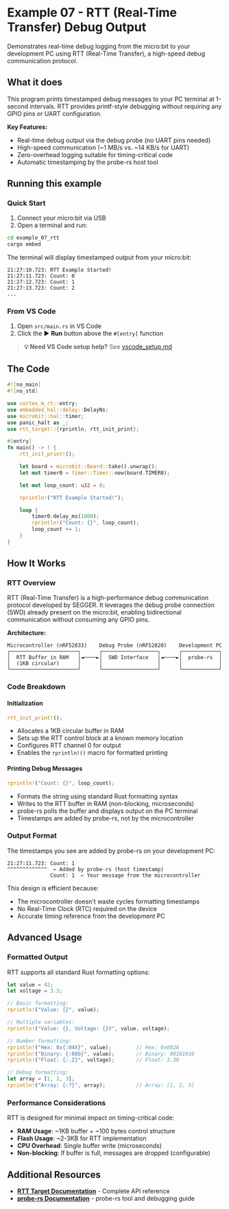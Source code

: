 # Example 07 - RTT (Real-Time Transfer) Debug Output

Demonstrates real-time debug logging from the micro:bit to your development PC using RTT (Real-Time Transfer), a high-speed debug communication protocol.

## What it does

This program prints timestamped debug messages to your PC terminal at 1-second intervals. RTT provides printf-style debugging without requiring any GPIO pins or UART configuration.

**Key Features:**
- Real-time debug output via the debug probe (no UART pins needed)
- High-speed communication (~1 MB/s vs. ~14 KB/s for UART)
- Zero-overhead logging suitable for timing-critical code
- Automatic timestamping by the probe-rs host tool

## Running this example

### Quick Start
1. Connect your micro:bit via USB
2. Open a terminal and run:
```bash
cd example_07_rtt
cargo embed
```

The terminal will display timestamped output from your micro:bit:
```
21:27:10.723: RTT Example Started!
21:27:11.723: Count: 0
21:27:12.723: Count: 1
21:27:13.723: Count: 2
...
```

### From VS Code
1. Open `src/main.rs` in VS Code
2. Click the ▶️ **Run** button above the `#[entry]` function

> **💡 Need VS Code setup help?** See [vscode_setup.md](../vscode_setup.md)

## The Code

```rust
#![no_main]
#![no_std]

use cortex_m_rt::entry;
use embedded_hal::delay::DelayNs;
use microbit::hal::timer;
use panic_halt as _;
use rtt_target::{rprintln, rtt_init_print};

#[entry]
fn main() -> ! {
    rtt_init_print!();

    let board = microbit::Board::take().unwrap();
    let mut timer0 = timer::Timer::new(board.TIMER0);

    let mut loop_count: u32 = 0;

    rprintln!("RTT Example Started!");

    loop {
        timer0.delay_ms(1000);
        rprintln!("Count: {}", loop_count);
        loop_count += 1;
    }
}
```

## How It Works

### RTT Overview

RTT (Real-Time Transfer) is a high-performance debug communication protocol developed by SEGGER. It leverages the debug probe connection (SWD) already present on the micro:bit, enabling bidirectional communication without consuming any GPIO pins.

**Architecture:**
```
Microcontroller (nRF52833)    Debug Probe (nRF52820)    Development PC
┌──────────────────────┐      ┌──────────────────┐      ┌────────────┐
│  RTT Buffer in RAM   │◄────►│  SWD Interface   │◄────►│  probe-rs  │
│  (1KB circular)      │      │                  │      │            │
└──────────────────────┘      └──────────────────┘      └────────────┘
```

### Code Breakdown

#### Initialization
```rust
rtt_init_print!();
```
- Allocates a 1KB circular buffer in RAM
- Sets up the RTT control block at a known memory location
- Configures RTT channel 0 for output
- Enables the `rprintln!()` macro for formatted printing

#### Printing Debug Messages
```rust
rprintln!("Count: {}", loop_count);
```
- Formats the string using standard Rust formatting syntax
- Writes to the RTT buffer in RAM (non-blocking, microseconds)
- probe-rs polls the buffer and displays output on the PC terminal
- Timestamps are added by probe-rs, not by the microcontroller

### Output Format

The timestamps you see are added by probe-rs on your development PC:

```
21:27:11.723: Count: 1
^^^^^^^^^^^^^  ← Added by probe-rs (host timestamp)
              Count: 1  ← Your message from the microcontroller
```

This design is efficient because:
- The microcontroller doesn't waste cycles formatting timestamps
- No Real-Time Clock (RTC) required on the device
- Accurate timing reference from the development PC

## Advanced Usage

### Formatted Output

RTT supports all standard Rust formatting options:

```rust
let value = 42;
let voltage = 3.3;

// Basic formatting:
rprintln!("Value: {}", value);

// Multiple variables:
rprintln!("Value: {}, Voltage: {}V", value, voltage);

// Number formatting:
rprintln!("Hex: 0x{:04X}", value);        // Hex: 0x002A
rprintln!("Binary: {:08b}", value);       // Binary: 00101010
rprintln!("Float: {:.2}", voltage);       // Float: 3.30

// Debug formatting:
let array = [1, 2, 3];
rprintln!("Array: {:?}", array);          // Array: [1, 2, 3]
```

### Performance Considerations

RTT is designed for minimal impact on timing-critical code:

- **RAM Usage**: ~1KB buffer + ~100 bytes control structure
- **Flash Usage**: ~2-3KB for RTT implementation
- **CPU Overhead**: Single buffer write (microseconds)
- **Non-blocking**: If buffer is full, messages are dropped (configurable)

## Additional Resources

- **[RTT Target Documentation](https://docs.rs/rtt-target/)** - Complete API reference
- **[probe-rs Documentation](https://probe.rs/)** - probe-rs tool and debugging guide